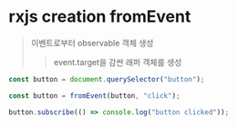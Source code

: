 # rxjs creation fromEvent

> 이벤트로부터 observable 객체 생성
>
> > event.target을 감싼 래퍼 객체를 생성

```js
const button = document.querySelector("button");

const button = fromEvent(button, "click");

button.subscribe(() => console.log("button clicked"));
```
